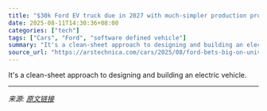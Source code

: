 ```yaml
---
title: "$30k Ford EV truck due in 2027 with much-simpler production process"
date: 2025-08-11T14:30:36+08:00
categories: ["tech"]
tags: ["Cars", "Ford", "software defined vehicle"]
summary: "It's a clean-sheet approach to designing and building an electric vehicle."
source_url: "https://arstechnica.com/cars/2025/08/ford-bets-big-on-universal-ev-production-system-and-30k-truck/"
---
```


It's a clean-sheet approach to designing and building an electric vehicle.

---

*来源: [原文链接](https://arstechnica.com/cars/2025/08/ford-bets-big-on-universal-ev-production-system-and-30k-truck/)*
